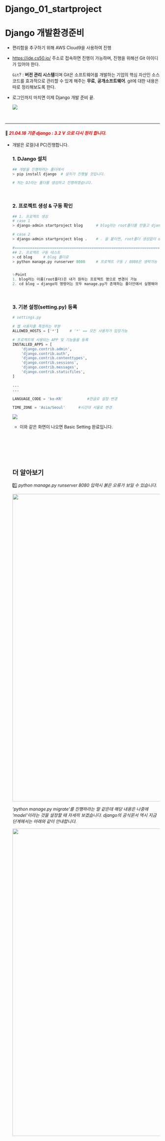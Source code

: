 # Django_01_startproject


# Django 개발환경준비

- 편리함을 추구하기 위해 AWS Cloud9을 사용하여 진행

- https://ide.cs50.io/ 주소로 접속하면 진행이 가능하며, 진행을 위해선 Git 아이디가 있어야 한다.

  `Git`? : **버전 관리 시스템**이며 Git은 소프트웨어를 개발하는 기업의 핵심 자산인 소스코드를 효과적으로 관리할 수 있게 해주는 **무료**, **공개소프트웨어**. git에 대한 내용은 따로 정리해보도록 한다.

- 로그인까지 마치면 이제 Django 개발 준비 끝.

  <image src="/images/django_c9_main.png" caption="C9 접속 화면(블랙테마 적용되어 있음)">

  ​		

---

#### 👏 <span style="color:red">_21.04.18 기준 django : 3.2 V 으로 다시 정리 합니다._</span>

- 개발은 로컬(내 PC)진행합니다. 

  ### 1. DJango 설치

  ```python
  ## 개발을 진행하려는 폴더에서  
  > pip install django	# 설치가 진행될 것입니다.
  
  # 저는 DJ라는 폴더를 생성하고 진행하였습니다.
  ```

  ​			

  ### 2. 프로젝트 생성 & 구동 확인

  ```python
  ## 1. 프로젝트 생성
  # case 1
  > django-admin startproject blog		# blog라는 root폴더를 만들고 django프로젝트를 시작
  
  # case 2
  > django-admin startproject blog .	# . 을 붙이면, root폴더 생성없이 django프로젝트 시작
  
  #========================================================================================#
  ## 2. 프로젝트 구동 테스트
  > cd blog		# blog 폴더로 
  > python manage.py runserver 8080		# 프로젝트 구동 / 8080은 생략가능
  
  
  ✨Point
  1. blog라는 이름(root폴더)은 내가 원하는 프로젝트 명으로 변경이 가능
  2. cd blog → django의 명령어는 모두 manage.py가 존재하는 폴더안에서 실행해야 함, 이를 위한 이동
  ```

  ​		

  ### 3. 기본 설정(setting.py) 등록

  ```python
  # settings.py
  
  # 웹 사용자를 특정하는 부분
  ALLOWED_HOSTS = ['*']		# '*' == 모든 사용자가 입장가능
  
  # 프로젝트에 사용되는 APP 및 기능들을 등록
  INSTALLED_APPS = [
      'django.contrib.admin',
      'django.contrib.auth',
      'django.contrib.contenttypes',
      'django.contrib.sessions',
      'django.contrib.messages',
      'django.contrib.staticfiles',
  ]
  
  ...
  ...
  
  LANGUAGE_CODE = 'ko-KR'			#한글로 설정 변경
  
  TIME_ZONE = 'Asia/Seoul'		#시간대 서울로 변경
  ```

  <image src="/images/django_main.png" caption="여기까지 진행한 것을 보통 `로켓을 띄운다.`고 한다.">

  - 이와 같은 화면이 나오면 Basic Setting 완료입니다.

    ​		

    ​	

    ​	

  ## 더 알아보기

  1️⃣ *python manage.py runserver 8080 입력시 붉은 오류가 보일 수 있습니다.*

  <image src="/images/django_01_00.png" width="1000px">

  *'python manage.py migrate'를 진행하라는 말 같은데 해당 내용은 나중에 'model'이라는 것을 설정할 때 자세히 보겠습니다. django의 공식문서 역시 지금 단계에서는 아래와 같이 안내합니다.*

  <image src="/images/django_01_01.png" width="1000px">

  ​	

  ​	


